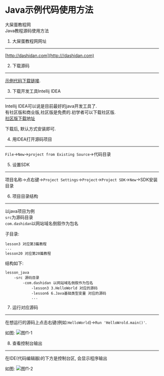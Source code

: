 Java示例代码使用方法
===

<div class="jumbotron">
<p>大屎蛋教程网<br>
   Java教程源码使用方法</p>  
</div>


1. 大屎蛋教程网网址
---

[http://dashidan.com](http:///dashidan.com)
    
2. 下载源码
---

[示例代码下载链接](https://github.com/zflh/lesson_java/archive/master.zip).

3. 下载开发工具Intellij IDEA   
---

Intellij IDEA可以说是目前最好的java开发工具了.   
有社区版和商业版,社区版是免费的.初学者可以下载社区版.   
[社区版下载地址](https://download.jetbrains.com/idea/ideaIC-2017.2.3.exe)

下载后, 默认方式安装即可.

4. 用IDEA打开源码项目
---

`File`->`New`->`project from Existing Source`->代码目录

5. 设置SDK
---

项目名称->点右键->`Project Settings`->`Project`->`Project SDK`->`New`->SDK安装目录
   
6. 项目目录结构
---

以java项目为例   
`src`为源码目录   
`com.dashidan`以网站域名倒叙作为包名   

子目录:

	lesson3 对应第3篇教程
	...
	lesson20 对应第20篇教程

结构如下:

	lesson_java
	    -src 源码目录
	        -com.dashidan 以网站域名倒叙作为包名
				-lesson3 3.HelloWorld 对应的源码
				-lesson6 6.Java基础类型变量 对应的源码
				...

7. 运行对应源码
---

在想运行的源码上点击右键(例如:`HelloWorld`)->`Run 'HelloWrold.main()'`.   
  

如图:
![图f1-1](http://localhost/img/java/addenda/f1-1.png)

8. 查看控制台输出
---

在IDE(代码编辑器)的下方是控制台区, 会显示程序输出

如图:
![图f1-2](http://localhost/img/java/addenda/f1-2.png)